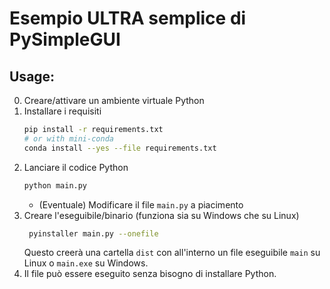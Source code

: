 # **Esempio ULTRA semplice di PySimpleGUI**
## **Usage:**
0) Creare/attivare un ambiente virtuale Python
1) Installare i requisiti 
   ```sh
   pip install -r requirements.txt
   # or with mini-conda
   conda install --yes --file requirements.txt
   ```
2) Lanciare il codice Python
   ```sh 
   python main.py
   ```
   - (Eventuale) Modificare il file `main.py` a piacimento
3) Creare l'eseguibile/binario (funziona sia su Windows che su Linux)
   ```sh 
    pyinstaller main.py --onefile
   ``` 
   Questo creerà una cartella `dist` con all'interno un file eseguibile `main` su Linux o `main.exe` su Windows.
4) Il file può essere eseguito senza bisogno di installare Python.